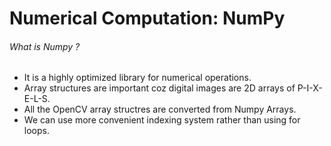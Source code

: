 # Numerical Computation: NumPy

###### What is Numpy ?

- It is a highly optimized library for numerical operations.
- Array structures are important coz digital images are 2D arrays of P-I-X-E-L-S.
- All the OpenCV array structres are converted from Numpy Arrays.
- We can use more convenient indexing system rather than using for loops.

